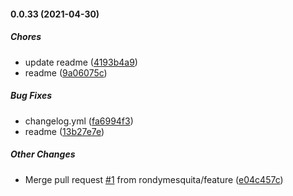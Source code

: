 #### 0.0.33 (2021-04-30)

##### Chores

*  update readme ([4193b4a9](https://github.com/rondymesquita/workflow-node/commit/4193b4a9402dcb303fc50f9ec7ac21c3fbc89ac6))
*  readme ([9a06075c](https://github.com/rondymesquita/workflow-node/commit/9a06075c31a87db4faf4a0735057afbb9ed12968))

##### Bug Fixes

*  changelog.yml ([fa6994f3](https://github.com/rondymesquita/workflow-node/commit/fa6994f3a1d7890f4bf05a8e68a89280cc79a1a4))
*  readme ([13b27e7e](https://github.com/rondymesquita/workflow-node/commit/13b27e7ecbd5d570333654be6d8972741f992f9a))

##### Other Changes

*  Merge pull request [#1](https://github.com/rondymesquita/workflow-node/pull/1) from rondymesquita/feature ([e04c457c](https://github.com/rondymesquita/workflow-node/commit/e04c457c7ee849cac14643d7482ef45c9c0ce1d8))

